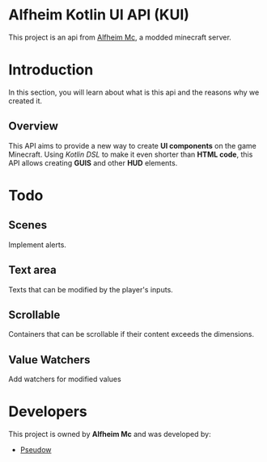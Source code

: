 # Alfheim Kotlin UI API (KUI)
This project is an api from [Alfheim Mc](https://gitlab.com/alfheim-mc), a modded minecraft server.
# Introduction
In this section, you will learn about what is this api and the reasons why we
created it.
## Overview
This API aims to provide a new way to create **UI components** on the game
Minecraft. Using *Kotlin DSL* to make it even shorter than **HTML code**,
this API allows creating **GUIS** and other **HUD** elements.

# Todo
## Scenes
Implement alerts.
## Text area
Texts that can be modified by the player's inputs.
## Scrollable
Containers that can be scrollable if their content exceeds the dimensions.
## Value Watchers
Add watchers for modified values 

# Developers
This project is owned by **Alfheim Mc** and was developed by:
- [Pseudow](https://gitlab.com/Pseudow)